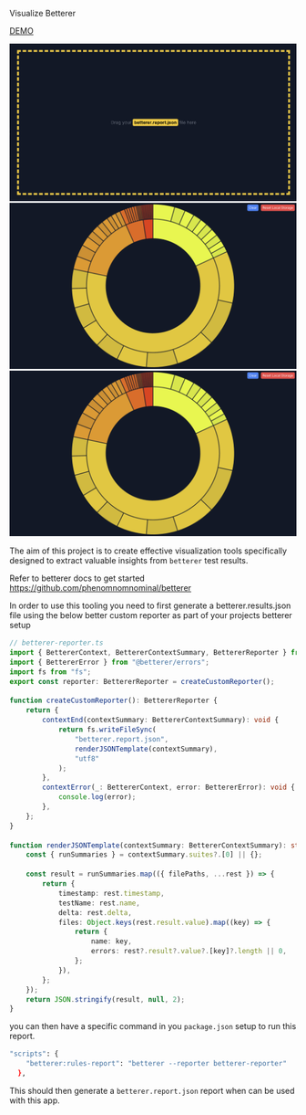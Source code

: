 Visualize Betterer

[DEMO](https://visualize-betterer.vercel.app/)

![Screenshot1](/public/screenshot1.png)
![Screenshot2](/public/screenshot2.png)
![Screenshot3](/public/screenshot2.png)

The aim of this project is to create effective visualization tools specifically designed to extract valuable insights from `betterer` test results.

Refer to betterer docs to get started
https://github.com/phenomnomnominal/betterer

In order to use this tooling you need to first generate a betterer.results.json file using the below better custom reporter as part of your projects betterer setup

```typescript
// betterer-reporter.ts
import { BettererContext, BettererContextSummary, BettererReporter } from "@betterer/betterer";
import { BettererError } from "@betterer/errors";
import fs from "fs";
export const reporter: BettererReporter = createCustomReporter();

function createCustomReporter(): BettererReporter {
    return {
        contextEnd(contextSummary: BettererContextSummary): void {
            return fs.writeFileSync(
                "betterer.report.json",
                renderJSONTemplate(contextSummary),
                "utf8"
            );
        },
        contextError(_: BettererContext, error: BettererError): void {
            console.log(error);
        },
    };
}

function renderJSONTemplate(contextSummary: BettererContextSummary): string {
    const { runSummaries } = contextSummary.suites?.[0] || {};

    const result = runSummaries.map(({ filePaths, ...rest }) => {
        return {
            timestamp: rest.timestamp,
            testName: rest.name,
            delta: rest.delta,
            files: Object.keys(rest.result.value).map((key) => {
                return {
                    name: key,
                    errors: rest?.result?.value?.[key]?.length || 0,
                };
            }),
        };
    });
    return JSON.stringify(result, null, 2);
}
```

you can then have a specific command in you `package.json` setup to run this report.

```bash
"scripts": {
    "betterer:rules-report": "betterer --reporter betterer-reporter"
  },
```

This should then generate a `betterer.report.json` report when can be used with this app.
